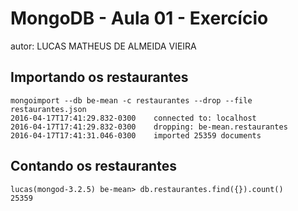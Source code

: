 # MongoDB - Aula 01 - Exercício
autor: LUCAS MATHEUS DE ALMEIDA VIEIRA

## Importando os restaurantes
	
```
mongoimport --db be-mean -c restaurantes --drop --file restaurantes.json
2016-04-17T17:41:29.832-0300	connected to: localhost
2016-04-17T17:41:29.832-0300	dropping: be-mean.restaurantes
2016-04-17T17:41:31.046-0300	imported 25359 documents
```


## Contando os restaurantes

```
lucas(mongod-3.2.5) be-mean> db.restaurantes.find({}).count()
25359
```

